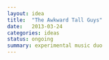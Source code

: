 ```yaml
---
layout: idea
title:  "The Awkward Tall Guys"
date:   2013-03-24
categories: ideas
status: ongoing
summary: experimental music duo
---
```

